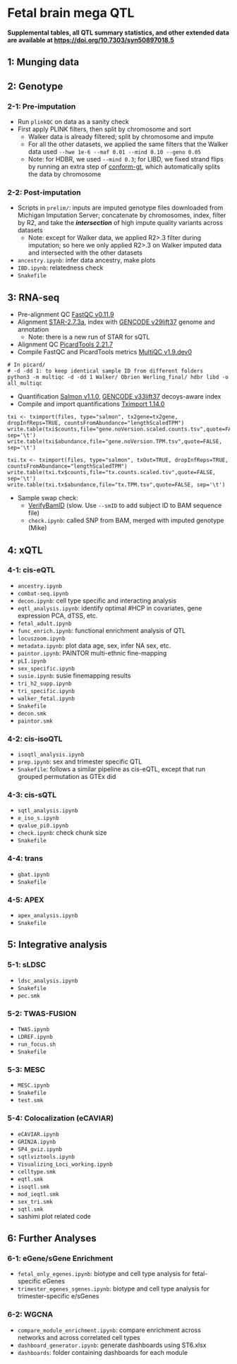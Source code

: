 # Fetal brain mega QTL
**Supplemental tables, all QTL summary statistics, and other extended data are available at https://doi.org/10.7303/syn50897018.5**
## 1: Munging data
## 2: Genotype
### 2-1: Pre-imputation
- Run `plinkQC` on data as a sanity check
- First apply PLINK filters, then split by chromosome and sort
    - Walker data is already filtered; split by chromosome and impute
    - For all the other datasets, we applied the same filters that the Walker data used `--hwe 1e-6 --maf 0.01 --mind 0.10 --geno 0.05`
    - Note: for HDBR, we used `--mind 0.3`; for LIBD, we fixed strand flips by running an extra step of [conform-gt](https://faculty.washington.edu/browning/conform-gt.html), which automatically splits the data by chromosome
### 2-2: Post-imputation
- Scripts in `prelim/`: inputs are imputed genotype files downloaded from Michigan Imputation Server; concatenate by chromosomes, index, filter by R2, and take the ***intersection*** of high impute quality variants across datasets
    - Note: except for Walker data, we applied R2>.3 filter during imputation; so here we only applied R2>.3 on Walker imputed data and intersected with the other datasets
- `ancestry.ipynb`: infer data ancestry, make plots
- `IBD.ipynb`: relatedness check
- `Snakefile`
## 3: RNA-seq
-   Pre-alignment QC [FastQC v0.11.9](https://github.com/s-andrews/FastQC)
-   Alignment [STAR-2.7.3a](https://github.com/alexdobin/STAR), index with [GENCODE v29lift37](https://www.gencodegenes.org/) genome and annotation
    - Note: there is a new run of STAR for sQTL
-   Alignment QC [PicardTools 2.21.7](https://github.com/broadinstitute/picard)
-   Compile FastQC and PicardTools metrics [MultiQC v1.9.dev0](https://github.com/ewels/MultiQC)
```
# In picard/
# -d -dd 1: to keep identical sample ID from different folders
python3 -m multiqc -d -dd 1 Walker/ Obrien Werling_final/ hdbr libd -o all_multiqc
```
-   Quantification [Salmon v1.1.0](https://salmon.readthedocs.io/en/latest/), [GENCODE v33lift37](https://www.gencodegenes.org/) decoys-aware index
-   Compile and import quantifications [Tximport 1.14.0](https://bioconductor.org/packages/devel/bioc/vignettes/tximport/inst/doc/tximport.html)

```{R}
txi <- tximport(files, type="salmon", tx2gene=tx2gene, dropInfReps=TRUE, countsFromAbundance="lengthScaledTPM")
write.table(txi$counts,file="gene.noVersion.scaled.counts.tsv",quote=FALSE, sep='\t')
write.table(txi$abundance,file="gene.noVersion.TPM.tsv",quote=FALSE, sep='\t')

txi.tx <- tximport(files, type="salmon", txOut=TRUE, dropInfReps=TRUE, countsFromAbundance="lengthScaledTPM")
write.table(txi.tx$counts,file="tx.counts.scaled.tsv",quote=FALSE, sep='\t')
write.table(txi.tx$abundance,file="tx.TPM.tsv",quote=FALSE, sep='\t')
```
-   Sample swap check: 
    + [VerifyBamID](https://genome.sph.umich.edu/wiki/VerifyBamID) (slow. Use `--smID` to add subject ID to BAM sequence file)
    + `check.ipynb`: called SNP from BAM, merged with imputed genotype (Mike)
## 4: xQTL
### 4-1: cis-eQTL
- `ancestry.ipynb`
- `combat-seq.ipynb`
- `decon.ipynb`: cell type specific and interacting analysis
- `eqtl_analysis.ipynb`: identify optimal #HCP in covariates, gene expression PCA, dTSS, etc.
- `fetal_adult.ipynb`
- `func_enrich.ipynb`: functional enrichment analysis of QTL
- `locuszoom.ipynb`
- `metadata.ipynb`: plot data age, sex, infer NA sex, etc.
- `paintor.ipynb`: PAINTOR multi-ethnic fine-mapping 
- `pLI.ipynb`
- `sex_specific.ipynb`
- `susie.ipynb`: susie finemapping results
- `tri_h2_supp.ipynb`
- `tri_specific.ipynb`
- `walker_fetal.ipynb`
- `Snakefile`
- `decon.smk`
- `paintor.smk`
### 4-2: cis-isoQTL
- `isoqtl_analysis.ipynb`
- `prep.ipynb`: sex and trimester specific QTL
- `Snakefile`: follows a similar pipeline as cis-eQTL, except that run grouped permutation as GTEx did
### 4-3: cis-sQTL
- `sqtl_analysis.ipynb`
- `e_iso_s.ipynb`
- `qvalue_pi0.ipynb`
- `check.ipynb`: check chunk size
- `Snakefile`
### 4-4: trans
- `gbat.ipynb`
- `Snakefile`
### 4-5: APEX
- `apex_analysis.ipynb`
- `Snakefile`
## 5: Integrative analysis
### 5-1: sLDSC 
- `ldsc_analysis.ipynb`
- `Snakefile`
- `pec.smk`
### 5-2: TWAS-FUSION
- `TWAS.ipynb`
- `LDREF.ipynb`
- `run_focus.sh`
- `Snakefile`
### 5-3: MESC
- `MESC.ipynb`
- `Snakefile`
-  `test.smk`
### 5-4: Colocalization (eCAVIAR)
- `eCAVIAR.ipynb`
- `GRIN2A.ipynb`
- `SP4_gviz.ipynb`
- `sqtlviztools.ipynb`
- `Visualizing_Loci_working.ipynb`
- `celltype.smk`
- `eqtl.smk`
- `isoqtl.smk`
- `mod_ieqtl.smk`
- `sex_tri.smk`
- `sqtl.smk`
- sashimi plot related code
## 6: Further Analyses
### 6-1: eGene/sGene Enrichment
- `fetal_only_egenes.ipynb`: biotype and cell type analysis for fetal-specific eGenes
- `trimester_egenes_sgenes.ipynb`: biotype and cell type analysis for trimester-specific e/sGenes
### 6-2: WGCNA
- `compare_module_enrichment.ipynb`: compare enrichment across networks and across correlated cell types
- `dashboard_generator.ipynb`: generate dashboards using ST6.xlsx
- `dashboards`: folder containing dashboards for each module
